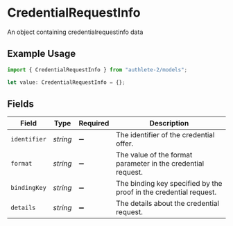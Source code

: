 # CredentialRequestInfo

An object containing credentialrequestinfo data

## Example Usage

```typescript
import { CredentialRequestInfo } from "authlete-2/models";

let value: CredentialRequestInfo = {};
```

## Fields

| Field                                                             | Type                                                              | Required                                                          | Description                                                       |
| ----------------------------------------------------------------- | ----------------------------------------------------------------- | ----------------------------------------------------------------- | ----------------------------------------------------------------- |
| `identifier`                                                      | *string*                                                          | :heavy_minus_sign:                                                | The identifier of the credential offer.                           |
| `format`                                                          | *string*                                                          | :heavy_minus_sign:                                                | The value of the format parameter in the credential request.      |
| `bindingKey`                                                      | *string*                                                          | :heavy_minus_sign:                                                | The binding key specified by the proof in the credential request. |
| `details`                                                         | *string*                                                          | :heavy_minus_sign:                                                | The details about the credential request.                         |